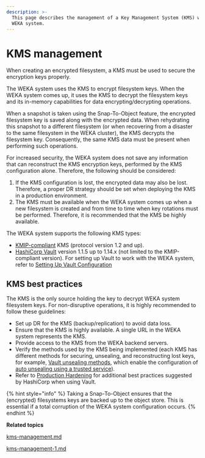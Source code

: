 ```yaml
---
description: >-
  This page describes the management of a Key Management System (KMS) within the
  WEKA system.
---
```


# KMS management

When creating an encrypted filesystem, a KMS must be used to secure the encryption keys properly.

The WEKA system uses the KMS to encrypt filesystem keys. When the WEKA system comes up, it uses the KMS to decrypt the filesystem keys and its in-memory capabilities for data encrypting/decrypting operations.

When a snapshot is taken using the Snap-To-Object feature, the encrypted filesystem key is saved along with the encrypted data. When rehydrating this snapshot to a different filesystem (or when recovering from a disaster to the same filesystem in the WEKA cluster), the KMS decrypts the filesystem key. Consequently, the same KMS data must be present when performing such operations.

For increased security, the WEKA system does not save any information that can reconstruct the KMS encryption keys, performed by the KMS configuration alone. Therefore, the following should be considered:

1. If the KMS configuration is lost, the encrypted data may also be lost. Therefore, a proper DR strategy should be set when deploying the KMS in a production environment.
2. The KMS must be available when the WEKA system comes up when a new filesystem is created and from time to time when key rotations must be performed. Therefore, it is recommended that the KMS be highly available.

The WEKA system supports the following KMS types:

* [KMIP-compliant](http://docs.oasis-open.org/kmip/spec/v1.2/os/kmip-spec-v1.2-os.html) KMS (protocol version 1.2 and up).
* [HashiCorp Vault](https://www.hashicorp.com/products/vault/) version 1.1.5 up to 1.14.x (not limited to the KMIP-compliant version). For setting up Vault to work with the WEKA system, refer to [Setting Up Vault Configuration](kms-management-1.md#set-up-vault-configuration)&#x20;

## KMS best practices

The KMS is the only source holding the key to decrypt WEKA system filesystem keys. For non-disruptive operations, it is highly recommended to follow these guidelines:

* Set up DR for the KMS (backup/replication) to avoid data loss.
* Ensure that the KMS is highly available. A single URL in the WEKA system represents the KMS.
* Provide access to the KMS from the WEKA backend servers.
* Verify the methods used by the KMS being implemented (each KMS has different methods for securing, unsealing, and reconstructing lost keys, for example, [Vault unsealing methods](https://www.vaultproject.io/docs/concepts/seal.html), which enable the configuration of [auto unsealing using a trusted service](https://learn.hashicorp.com/vault/operations/ops-autounseal-aws-kms)).
* Refer to [Production Hardening](https://learn.hashicorp.com/vault/operations/production-hardening) for additional best practices suggested by HashiCorp when using Vault.

{% hint style="info" %}
Taking a Snap-To-Object ensures that the (encrypted) filesystems keys are backed up to the object store. This is essential if a total corruption of the WEKA system configuration occurs.
{% endhint %}



**Related topics**

[kms-management.md](kms-management.md "mention")

[kms-management-1.md](kms-management-1.md "mention")
